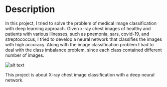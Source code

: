 # Description

In this project, I tried to solve the problem of medical image classification with deep learning approach. Given x-ray chest images of healthy and patients with various illnesses, such as pnemonia, sars, covid-19, and streptococcus, I tried to develop a neural network that classifies the images with high accuracy. Along with the image classification problem I had to deal with the class imbalance problem, since each class contained different number of images.  

![alt text](https://github.com/artykov1511/X-Ray-Chest-Image-Classification/blob/main/images/new.png)

This project is about X-ray chest image classification with a deep neural network.    
